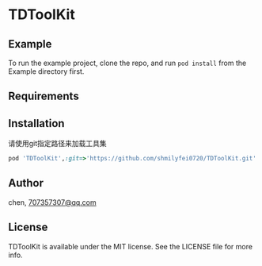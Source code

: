 # TDToolKit

## Example

To run the example project, clone the repo, and run `pod install` from the Example directory first.

## Requirements

## Installation
请使用git指定路径来加载工具集
```ruby
pod 'TDToolKit',:git=>'https://github.com/shmilyfei0720/TDToolKit.git'
```

## Author

chen, 707357307@qq.com

## License

TDToolKit is available under the MIT license. See the LICENSE file for more info.
